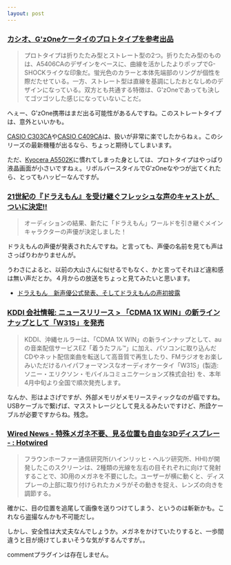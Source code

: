 ```yaml
---
layout: post
---
```

<h3><a href="http://k-tai.impress.co.jp/cda/article/event/22045.html">カシオ、G'zOneケータイのプロトタイプを参考出品</a></h3>
<blockquote><p>プロトタイプは折りたたみ型とストレート型の2つ。折りたたみ型のものは、A5406CAのデザインをベースに、曲線を活かしたよりポップでG-SHOCKライクな印象だ。蛍光色のカラーと本体先端部のリングが個性を際だたせている。一方、ストレート型は直線を基調にしたおとなしめのデザインになっている。双方とも共通する特徴は、G'zOneであっても決してゴツゴツした感じになっていないことだ。</p>
</blockquote>
<p>へぇー、G'zOne携帯はまだ出る可能性があるんですね。このストレートタイプは、意外といいかも。</p>
<p><a href="/?page=CASIO+C303CA" class="wikipage">CASIO C303CA</a>や<a href="/?page=CASIO+C409CA" class="wikipage">CASIO C409CA</a>は、扱いが非常に楽でしたからねぇ。このシリーズの最新機種が出るなら、ちょっと期待してしまいます。</p>
<p>ただ、<a href="/?page=Kyocera+A5502K" class="wikipage">Kyocera A5502K</a>に慣れてしまった身としては、プロトタイプはやっぱり液晶画面が小さいですねぇ。リボルバースタイルでG'zOneなやつが出てくれたら、とってもハッピーなんですが。</p>
<h3><a href="http://www.tv-asahi.co.jp/doraemon_25/contents/fan/index.html">21世紀の『ドラえもん』を受け継ぐフレッシュな声のキャストが、ついに決定!!</a></h3>
<blockquote><p>オーディションの結果、新たに「ドラえもん」ワールドを引き継ぐメインキャラクターの声優が決定しました！</p>
</blockquote>
<p>ドラえもんの声優が発表されたんですね。と言っても、声優の名前を見ても声はさっぱりわかりませんが。</p>
<p>うわさによると、以前の大山さんに似せるでもなく、かと言ってそれほど違和感は無い声だとか。４月からの放送をちょっと見てみたいと思います。</p>
<ul>
<li><a href="http://misttimes.cocolog-nifty.com/blog/2005/03/post_2.html">ドラえもん　新声優公式発表、そしてドラえもんの声初披露</a></li>
</ul>
<h3><a href="http://www.kddi.com/corporate/news_release/2005/0314/">KDDI 会社情報: ニュースリリース &gt; 「CDMA 1X WIN」の新ラインナップとして「W31S」を発売</a></h3>
<blockquote><p>KDDI、沖縄セルラーは、「CDMA 1X WIN」の新ラインナップとして、auの音楽配信サービスEZ「着うたフル™」に加え、パソコンに取り込んだCDやネット配信楽曲を転送して高音質で再生したり、FMラジオをお楽しみいただけるハイパフォーマンスなオーディオケータイ「W31S」(製造: ソニー・エリクソン・モバイルコミュニケーションズ株式会社) を、本年4月中旬より全国で順次発売します。</p>
</blockquote>
<p>なんか、形はよさげですが、外部メモリがメモリースティックなのが癌ですね。USBケーブルで繋げば、マスストレージとして見えるみたいですけど、所詮ケーブルが必要ですからね。残念。</p>
<h3><a href="http://hotwired.goo.ne.jp/news/technology/story/20050311306.html">Wired News - 特殊メガネ不要、見る位置も自由な3Dディスプレー - : Hotwired</a></h3>
<blockquote><p>フラウンホーファー通信研究所(ハインリッヒ・ヘルツ研究所、HHI)が開発したこのスクリーンは、2種類の光線を左右の目それぞれに向けて発射することで、3D用のメガネを不要にした。ユーザーが横に動くと、ディスプレーの上部に取り付けられたカメラがその動きを捉え、レンズの向きを調節する。</p>
</blockquote>
<p>確かに、目の位置を追尾して画像を送りつけてしまう、というのは斬新かも。これなら盗撮なんかも不可能だし。</p>
<p>しかし、安全性は大丈夫なんでしょうか。メガネをかけていたりすると、一歩間違うと目が焼けてしまいそうな気がするんですが。。</p>
<p><span class="error">commentプラグインは存在しません。</span> </p>
